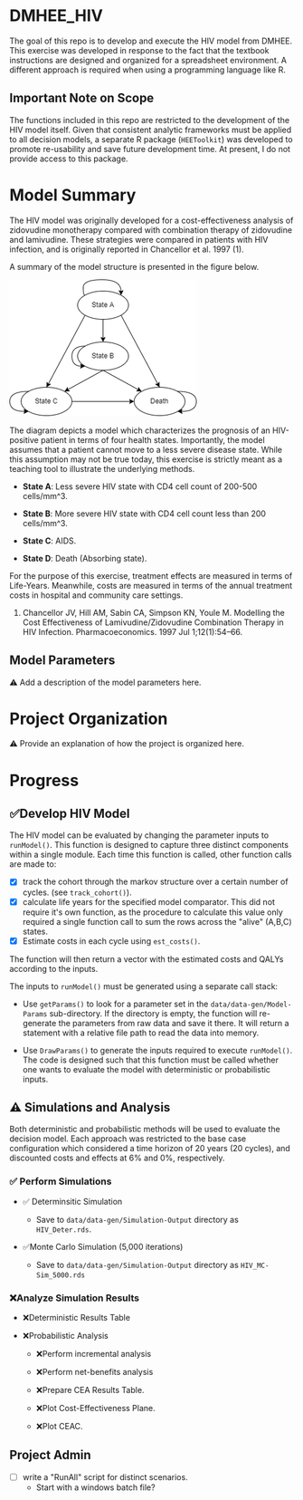 # DMHEE_HIV

The goal of this repo is to develop and execute the HIV model from DMHEE. This 
exercise was developed in response to the fact that the textbook instructions 
are designed and organized for a spreadsheet environment. A different approach 
is required when using a programming language like R. 

## Important Note on Scope
The functions included in this repo are restricted to the development of the 
HIV model itself. Given that consistent analytic frameworks must be applied to 
all decision models, a separate R package (`HEEToolkit`) was developed to 
promote re-usability and save future development time. At present, I do not 
provide access to this package. 

# Model Summary

The HIV model was originally developed for a cost-effectiveness analysis of zidovudine monotherapy compared with combination therapy of zidovudine and lamivudine. These strategies were compared in patients with HIV infection, and is originally reported in Chancellor et al. 1997 (1).

A summary of the model structure is presented in the figure below.

![Structure of HIV Cohort Model](docs/Diagrams/HIV-Model.png)

The diagram depicts a model which characterizes the prognosis of an HIV-positive patient in terms of four health states. Importantly, the model assumes that a patient cannot move to a less severe disease state. While this assumption may not be true today, this exercise is strictly meant as a teaching tool to illustrate the underlying methods.

-   **State A**: Less severe HIV state with CD4 cell count of 200-500 cells/mm^3.

-   **State B**: More severe HIV state with CD4 cell count less than 200 cells/mm^3.

-   **State C**: AIDS.

-   **State D**: Death (Absorbing state).

For the purpose of this exercise, treatment effects are measured in terms of Life-Years. Meanwhile, costs are measured in terms of the annual treatment costs in hospital and community care settings.

1.  Chancellor JV, Hill AM, Sabin CA, Simpson KN, Youle M. Modelling the Cost Effectiveness of Lamivudine/Zidovudine Combination Therapy in HIV Infection. Pharmacoeconomics. 1997 Jul 1;12(1):54–66.

## Model Parameters
:warning: Add a description of the model parameters here. 

# Project Organization
:warning: Provide an explanation of how the project is organized here. 

# Progress

## :white_check_mark:Develop HIV Model

The HIV model can be evaluated by changing the parameter inputs to `runModel()`. 
This function is designed to capture three distinct components within a single 
module. Each time this function is called, other function calls are made to:

-   [x] track the cohort through the markov structure over a certain number of 
cycles. (see `track_cohort()`).
-   [x] calculate life years for the specified model comparator. This did not 
require it's own function, as the procedure to calculate this value only 
required a single function call to sum the rows across the "alive" (A,B,C) 
states.
-   [x] Estimate costs in each cycle using `est_costs()`.

The function will then return a vector with the estimated costs and QALYs 
according to the inputs.

The inputs to `runModel()` must be generated using a separate call stack:

-   Use `getParams()` to look for a parameter set in the 
`data/data-gen/Model-Params` sub-directory. If the directory is empty, the 
function will re-generate the parameters from raw data and save it there. It 
will return a statement with a relative file path to read the data into memory.

-   Use `DrawParams()` to generate the inputs required to execute `runModel()`. 
The code is designed such that this function must be called whether one wants 
to evaluate the model with deterministic or probabilistic inputs.

## :warning: Simulations and Analysis
Both deterministic and probabilistic methods will be used to evaluate the 
decision model. Each approach was restricted to the base case configuration 
which considered a time horizon of 20 years (20 cycles), and discounted costs 
and effects at 6% and 0%, respectively. 

### :white_check_mark: Perform Simulations

-   :white_check_mark: Determinsitic Simulation

    -   Save to `data/data-gen/Simulation-Output` directory as `HIV_Deter.rds`.

-   :white_check_mark:Monte Carlo Simulation (5,000 iterations)

    -   Save to `data/data-gen/Simulation-Output` directory as `HIV_MC-Sim_5000.rds`

### :x:Analyze Simulation Results


-   :x:Deterministic Results Table

-   :x:Probabilistic Analysis

    -   :x:Perform incremental analysis

    -   :x:Perform net-benefits analysis

    -   :x:Prepare CEA Results Table.

    -   :x:Plot Cost-Effectiveness Plane.

    -   :x:Plot CEAC.

## Project Admin

-   [ ] write a "RunAll" script for distinct scenarios.
    -   Start with a windows batch file?
